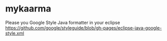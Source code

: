 # mykaarma
Please you Google Style Java formatter in your eclipse
https://github.com/google/styleguide/blob/gh-pages/eclipse-java-google-style.xml
